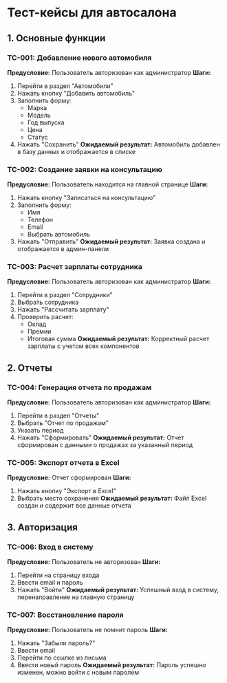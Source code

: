 # Тест-кейсы для автосалона

## 1. Основные функции

### TC-001: Добавление нового автомобиля
**Предусловие:** Пользователь авторизован как администратор
**Шаги:**
1. Перейти в раздел "Автомобили"
2. Нажать кнопку "Добавить автомобиль"
3. Заполнить форму:
   - Марка
   - Модель
   - Год выпуска
   - Цена
   - Статус
4. Нажать "Сохранить"
**Ожидаемый результат:** Автомобиль добавлен в базу данных и отображается в списке

### TC-002: Создание заявки на консультацию
**Предусловие:** Пользователь находится на главной странице
**Шаги:**
1. Нажать кнопку "Записаться на консультацию"
2. Заполнить форму:
   - Имя
   - Телефон
   - Email
   - Выбрать автомобиль
3. Нажать "Отправить"
**Ожидаемый результат:** Заявка создана и отображается в админ-панели

### TC-003: Расчет зарплаты сотрудника
**Предусловие:** Пользователь авторизован как администратор
**Шаги:**
1. Перейти в раздел "Сотрудники"
2. Выбрать сотрудника
3. Нажать "Рассчитать зарплату"
4. Проверить расчет:
   - Оклад
   - Премии
   - Итоговая сумма
**Ожидаемый результат:** Корректный расчет зарплаты с учетом всех компонентов

## 2. Отчеты

### TC-004: Генерация отчета по продажам
**Предусловие:** Пользователь авторизован как администратор
**Шаги:**
1. Перейти в раздел "Отчеты"
2. Выбрать "Отчет по продажам"
3. Указать период
4. Нажать "Сформировать"
**Ожидаемый результат:** Отчет сформирован с данными о продажах за указанный период

### TC-005: Экспорт отчета в Excel
**Предусловие:** Отчет сформирован
**Шаги:**
1. Нажать кнопку "Экспорт в Excel"
2. Выбрать место сохранения
**Ожидаемый результат:** Файл Excel создан и содержит все данные отчета

## 3. Авторизация

### TC-006: Вход в систему
**Предусловие:** Пользователь не авторизован
**Шаги:**
1. Перейти на страницу входа
2. Ввести email и пароль
3. Нажать "Войти"
**Ожидаемый результат:** Успешный вход в систему, перенаправление на главную страницу

### TC-007: Восстановление пароля
**Предусловие:** Пользователь не помнит пароль
**Шаги:**
1. Нажать "Забыли пароль?"
2. Ввести email
3. Перейти по ссылке из письма
4. Ввести новый пароль
**Ожидаемый результат:** Пароль успешно изменен, можно войти с новым паролем 